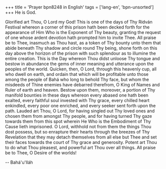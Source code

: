 +++
title = 'Prayer bpn8248 in English'
tags = ['lang-en', 'bpn-unsorted']
+++
He is God.

Glorified art Thou, O Lord my God! This is one of the days of Thy Ridván Festival whereon a corner of this prison hath been decked forth for the appearance of Him Who is the Exponent of Thy beauty, granting the request of one whose ardent devotion hath prompted him to invite Thee. All praise be to Thee, inasmuch as Thou hast, as a token of Thy bounty unto them that abide beneath Thy shadow and circle round Thy being, shone forth on this day above the horizon of the prison with such splendour as to illumine the entire creation.
This is the Day whereon Thou didst unloose Thy tongue and bestow in abundance the gems of inner meaning and utterance upon the peoples of the world. Quicken, then, O Lord, through this heavenly cup, all who dwell on earth, and ordain that which will be profitable unto those among the people of Bahá who long to behold Thy face, but whom the misdeeds of Thine enemies have debarred therefrom, O King of Names and Ruler of earth and heaven. Bestow upon them, moreover, a portion of Thy manifold bounties in these days whereon every abased one hath been exalted, every faithful soul invested with Thy grace, every chilled heart enkindled, every poor one enriched, and every seeker sent forth upon the path.
Lauded art Thou, O Lord, for having singled out Thy loved ones and chosen them from amongst Thy people, and for having turned Thy gaze towards them from this spot wherein He Who is the Embodiment of Thy Cause lieth imprisoned. O Lord, withhold not from them the things Thou dost possess, but so enrapture their hearts through the breezes of Thy Revelation that they may detach themselves from all else but Thee and set their faces towards the court of Thy grace and generosity. Potent art Thou to do what Thou pleasest, and powerful art Thou over all things. All praise be to Thee, O Desire of the worlds!

-- Bahá'u'lláh
